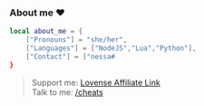 ### About me ❤️

```lua
local about_me = {
    ["Pronouns"] = "she/her",
    ["Languages"] = ["NodeJS","Lua","Python"],
    ["Contact"] = ["nessa#
}
```

> Support me: [Lovense Affiliate Link](https://www.lovense.com/r/s8qaen)\
> Talk to me: [/cheats](https://discord.gg/cheats)

